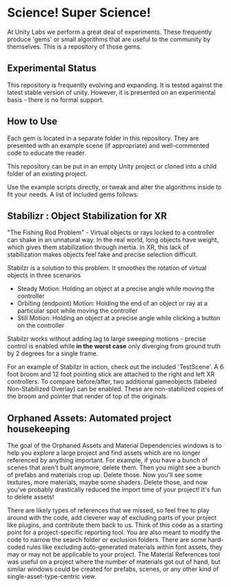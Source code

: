 # Science!  Super Science!

At Unity Labs we perform a great deal of experiments.  These frequently produce 'gems' or small algorithms that are useful to the community by themselves.  This is a repository of those gems.

## Experimental Status
This repository is frequently evolving and expanding.  It is tested against the latest stable version of unity.  However, it is presented on an experimental basis - there is no formal support.

## How to Use ##
Each gem is located in a separate folder in this repository.  They are presented with an example scene (if appropriate) and well-commented code to educate the reader.  

This repository can be put in an empty Unity project or cloned into a child folder of an existing project.  

Use the example scripts directly, or tweak and alter the algorithms inside to fit your needs.  A list of included gems follows:

## Stabilizr : Object Stabilization for XR
"The Fishing Rod Problem" - Virtual objects or rays locked to a controller can shake in an unnatural way.  In the real world, long objects have weight, which gives them stabilization through inertia.  In XR, this lack of stabilization makes objects feel fake and precise selection difficult.

Stabilzr is a solution to this problem.  It smoothes the rotation of virtual objects in three scenarios
- Steady Motion: Holding an object at a precise angle while moving the controller
- Orbiting (endpoint) Motion: Holding the end of an object or ray at a particular spot while moving the controller
- Still Motion: Holding an object at a precise angle while clicking a button on the controller

Stabilzr works without adding lag to large sweeping motions - precise control is enabled while **in the worst case** only diverging from ground truth by 2 degrees for a single frame.

For an example of Stabilzr in action, check out the included 'TestScene'.  A 6 foot broom and 12 foot pointing stick are attached to the right and left XR controllers.  To compare before/after, two additional gameobjects (labeled Non-Stabilized Overlay) can be enabled.  These are non-stabilized copies of the broom and pointer that render of top of the originals.

## Orphaned Assets: Automated project housekeeping
The goal of the Orphaned Assets and Material Dependencies windows is to help you explore a large project and find assets which are no longer referenced by anything important. For example, if you have a bunch of scenes that aren't built anymore, delete them. Then you might see a bunch of prefabs and materials crop up. Delete those. Now you'll see some textures, more materials, maybe some shaders. Delete those, and now you've probably drastically reduced the import time of your project!
It's fun to delete assets!

There are likely types of references that we missed, so feel free to play around with the code, add cleverer way of excluding parts of your project like plugins, and contribute them back to us. Think of this code as a starting point for a project-specific reporting tool.
You are also meant to modify the code to narrow the search folder or exclusion folders. There are some hard-coded rules like excluding auto-generated materials within font assets, they may or may not be applicable to your project.
The Material References tool was useful on a project where the number of materials got out of hand, but similar windows could be created for prefabs, scenes, or any other kind of single-asset-type-centric view.

